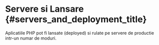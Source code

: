 # Servere si Lansare {#servers_and_deployment_title}

Aplicatiile PHP pot fi lansate (deployed) si rulate pe servere de productie intr-un numar de moduri.
